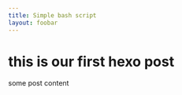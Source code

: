 ```yaml
---
title: Simple bash script
layout: foobar
---
```


# this is our first hexo post

some post content


